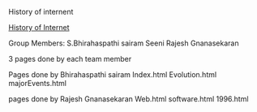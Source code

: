 History of internent


[History of Internet](http://zueshistory.eastus.azurecontainer.io/)

Group Members:
S.Bhirahaspathi sairam Seeni
Rajesh Gnanasekaran

3 pages done by each team member

Pages done by Bhirahaspathi sairam 
Index.html
Evolution.html
majorEvents.html

pages done by Rajesh Gnanasekaran
Web.html
software.html
1996.html

